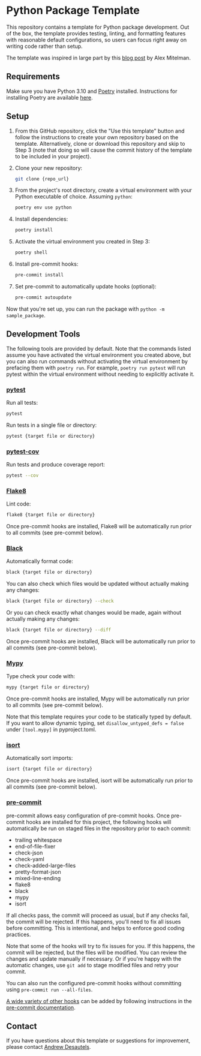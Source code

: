 # Python Package Template

This repository contains a template for Python package development. Out of the
box, the template provides testing, linting, and formatting features with
reasonable default configurations, so users can focus right away on writing
code rather than setup.

The template was inspired in large part by this
[blog post](https://mitelman.engineering/blog/python-best-practice/automating-python-best-practices-for-a-new-project/)
by Alex Mitelman.

## Requirements

Make sure you have Python 3.10 and [Poetry](https://python-poetry.org/)
installed. Instructions for installing Poetry are available
[here](https://python-poetry.org/docs/master/#installation).

## Setup

1. From this GitHub repository, click the "Use this template" button and follow
   the instructions to create your own repository based on the template.
   Alternatively, clone or download this repository and skip to Step 3 (note
   that doing so will cause the commit history of the template to be included in
   your project).
2. Clone your new repository:

   ```sh
   git clone {repo_url}
   ```

3. From the project's root directory, create a virtual environment with your
   Python executable of choice. Assuming `python`:

   ```sh
   poetry env use python
   ```

4. Install dependencies:

   ```sh
   poetry install
   ```

5. Activate the virtual environment you created in Step 3:

   ```sh
   poetry shell
   ```

6. Install pre-commit hooks:

   ```sh
   pre-commit install
   ```

7. Set pre-commit to automatically update hooks (optional):

   ```sh
   pre-commit autoupdate
   ```

Now that you're set up, you can run the package with `python -m sample_package`.

## Development Tools

The following tools are provided by default. Note that the commands listed
assume you have activated the virtual environment you created above, but you can
also run commands without activating the virtual environment by prefacing them
with `poetry run`. For example, `poetry run pytest` will run pytest within the
virtual environment without needing to explicitly activate it.

### [pytest](https://docs.pytest.org/)

Run all tests:

```sh
pytest
```

Run tests in a single file or directory:

```sh
pytest {target file or directory}
```

### [pytest-cov](https://github.com/pytest-dev/pytest-cov)

Run tests and produce coverage report:

```sh
pytest --cov
```

### [Flake8](https://flake8.pycqa.org/en/latest/)

Lint code:

```sh
flake8 {target file or directory}
```

Once pre-commit hooks are installed, Flake8 will be automatically run prior to
all commits (see pre-commit below).

### [Black](https://black.readthedocs.io/en/stable/)

Automatically format code:

```sh
black {target file or directory}
```

You can also check which files would be updated without actually making any
changes:

```sh
black {target file or directory} --check
```

Or you can check exactly what changes would be made, again without actually
making any changes:

```sh
black {target file or directory} --diff
```

Once pre-commit hooks are installed, Black will be automatically run prior to
all commits (see pre-commit below).

### [Mypy](https://mypy.readthedocs.io/en/stable/index.html)

Type check your code with:

```sh
mypy {target file or directory}
```

Once pre-commit hooks are installed, Mypy will be automatically run prior to
all commits (see pre-commit below).

Note that this template requires your code to be statically typed by default.
If you want to allow dynamic typing, set `disallow_untyped_defs = false` under
`[tool.mypy]` in pyproject.toml.

### [isort](https://pycqa.github.io/isort/)

Automatically sort imports:

```sh
isort {target file or directory}
```

Once pre-commit hooks are installed, isort will be automatically run prior to
all commits (see pre-commit below).

### [pre-commit](https://pre-commit.com/)

pre-commit allows easy configuration of pre-commit hooks. Once pre-commit hooks
are installed for this project, the following hooks will automatically be
run on staged files in the repository prior to each commit:

- trailing whitespace
- end-of-file-fixer
- check-json
- check-yaml
- check-added-large-files
- pretty-format-json
- mixed-line-ending
- flake8
- black
- mypy
- isort

If all checks pass, the commit will proceed as usual, but if any checks fail,
the commit will be rejected. If this happens, you'll need to fix all issues
before committing. This is intentional, and helps to enforce good coding
practices.

Note that some of the hooks will try to fix issues for you. If this happens, the
commit will be rejected, but the files will be modified. You can review the
changes and update manually if necessary. Or if you're happy with the automatic
changes, use `git add` to stage modified files and retry your commit.

You can also run the configured pre-commit hooks without committing using
`pre-commit run --all-files`.

[A wide variety of other hooks](https://pre-commit.com/hooks.html) can be added
by following instructions in the
[pre-commit documentation](https://pre-commit.com/index.html).

## Contact

If you have questions about this template or suggestions for improvement, please
contact [Andrew Desautels](mailto:andrew.desautels@steergroup.com).

